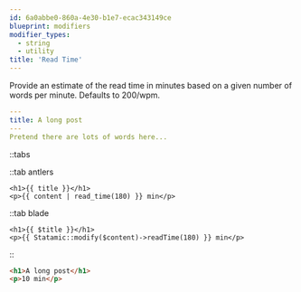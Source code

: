 ```yaml
---
id: 6a0abbe0-860a-4e30-b1e7-ecac343149ce
blueprint: modifiers
modifier_types:
  - string
  - utility
title: 'Read Time'
---
```

Provide an estimate of the read time in minutes based on a given number of words per minute. Defaults to 200/wpm.

```yaml
---
title: A long post
---
Pretend there are lots of words here...
```

::tabs

::tab antlers
```antlers
<h1>{{ title }}</h1>
<p>{{ content | read_time(180) }} min</p>
```
::tab blade
```blade
<h1>{{ $title }}</h1>
<p>{{ Statamic::modify($content)->readTime(180) }} min</p>
```
::

```html
<h1>A long post</h1>
<p>10 min</p>
```
